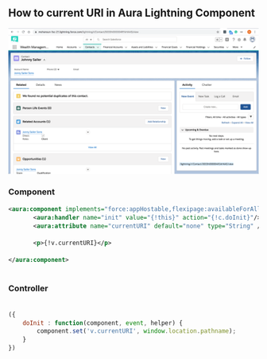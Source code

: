 ## How to current URI in Aura Lightning Component

![uri info](img/uri-info-1.png)


### Component

``` xml
<aura:component implements="force:appHostable,flexipage:availableForAllPageTypes,flexipage:availableForRecordHome,force:hasRecordId,forceCommunity:availableForAllPageTypes,force:lightningQuickAction" access="global" >
	   <aura:handler name="init" value="{!this}" action="{!c.doInit}"/>
       <aura:attribute name="currentURI" default="none" type="String" />
    
       <p>{!v.currentURI}</p>
 
</aura:component>



```

### Controller

```js

({
	doInit : function(component, event, helper) {
        component.set('v.currentURI', window.location.pathname);
	}
})


```
